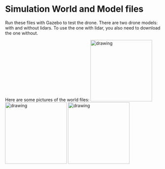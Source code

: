 # Simulation World and Model files

Run these files with Gazebo to test the drone. There are two drone models: with and without lidars. To use the one with lidar, you also need to download the one without.

Here are some pictures of the world files:
<img src="https://github.com/user-attachments/assets/9b78904a-161f-40cd-9b89-056f019121fc" alt="drawing" width="200"/>
<img src="https://github.com/user-attachments/assets/db925aa1-2e87-4768-a5ec-5ebe6d0c3831" alt="drawing" width="200"/>
<img src="https://github.com/user-attachments/assets/7ce50d7d-accc-43e7-8431-dbf8c6ac6e5f" alt="drawing" width="200"/>
